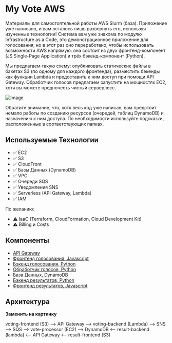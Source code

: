 # My Vote AWS

Материалы для самостоятельной работы  AWS Slurm (база). Приложение уже написано, и вам осталось лишь развернуть его, используя изученные технологии! Система вам уже знакома по модулю Infrastructure as a Code, это демонстрационное приложение для голосования, но в этот раз оно переработано, чтобы использовать возможности AWS напрямую: она состоит из двух фронтенд-компонент (JS Single-Page Application) и трёх бэкенд-компонент (Python). 

Мы предлагаем такую схему: опубликовать статические файлы в бакетах S3 (по одному для каждого фронтенда), разместить бэкенды как функции Lambda и предоставить к ним доступ при помощи API Gateway. Обработчик голосов предлагаем запустить на мощностях EC2, хотя вы можете предпочесть чистый серверлесс.

![image](https://user-images.githubusercontent.com/1742301/106404317-b9022500-6432-11eb-94ed-602d2b27b8fb.png)

Обратите внимание, что, хотя весь код уже написан, вам предстоит немало работы по созданию ресурсов (очередей, таблиц DynamoDB) и назначению к ним доступа. По необходимости используйте подсказки, расположенные в соответствующих папках.

## Используемые Технологии

* ✅ EC2
* ✅ S3
* ✅ CloudFront
* ✅ Базы Данных (DynamoDB)
* ✅ VPC
* ✅ Очереди SQS
* ✅ Уведомления SNS
* ✅ Serverless (API Gateway, Lambda)
* ✅ IAM

По желанию:
* ⚠️ IaaC (Terraform, CloudFormation, Cloud Development Kit)
* ⚠️ Billing и Costs

## Компоненты

* [API Gateway](./gateway)
* [Фронтенд голосования, Javascript](./voting-frontend)
* [Бэкенд голосования, Python](./voting-backend)
* [Обработчик голосов, Python](./vote-processor)
* [База Данных, DynamoDB](./dynamodb)
* [Бэкенд результатов, Python](./result-backend)
* [Фронтенд результатов, Javascript](./result-frontend)

## Архитектура

**Заменить на картинку**

voting-frontend (S3) --> API Gateway --> voting-backend (Lambda) --> SNS --> SQS --> vote-processor (EC2) --> DynamoDB <-- result-backend (lambda) <-- API Gateway <-- result-frontend (S3)
